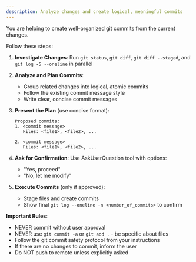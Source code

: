 ```yaml
---
description: Analyze changes and create logical, meaningful commits
---
```


You are helping to create well-organized git commits from the current changes.

Follow these steps:

1. **Investigate Changes**: Run `git status`, `git diff`, `git diff --staged`, and `git log -5 --oneline` in parallel

2. **Analyze and Plan Commits**:
   - Group related changes into logical, atomic commits
   - Follow the existing commit message style
   - Write clear, concise commit messages

3. **Present the Plan** (use concise format):
   ```
   Proposed commits:
   1. <commit message>
      Files: <file1>, <file2>, ...

   2. <commit message>
      Files: <file1>, <file2>, ...
   ```

4. **Ask for Confirmation**: Use AskUserQuestion tool with options:
   - "Yes, proceed"
   - "No, let me modify"

5. **Execute Commits** (only if approved):
   - Stage files and create commits
   - Show final `git log --oneline -n <number_of_commits>` to confirm

**Important Rules**:

- NEVER commit without user approval
- NEVER use `git commit -a` or `git add .` - be specific about files
- Follow the git commit safety protocol from your instructions
- If there are no changes to commit, inform the user
- Do NOT push to remote unless explicitly asked
